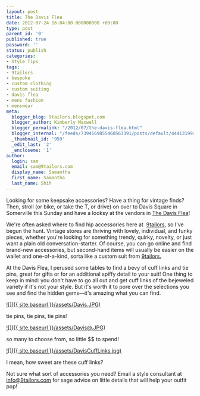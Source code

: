 ```yaml
---
layout: post
title: The Davis Flea
date: 2012-07-24 16:04:00.000000000 +00:00
type: post
parent_id: '0'
published: true
password: ''
status: publish
categories:
- Style Tips
tags:
- 9tailors
- bespoke
- custom clothing
- custom suiting
- davis flea
- mens fashion
- menswear
meta:
  blogger_blog: 9tailors.blogspot.com
  blogger_author: Kimberly Maxwell
  blogger_permalink: "/2012/07/the-davis-flea.html"
  blogger_internal: "/feeds/7394569855460563391/posts/default/4441319949753342937"
  _thumbnail_id: '959'
  _edit_last: '2'
  _encloseme: '1'
author:
  login: sam
  email: sam@9tailors.com
  display_name: Samantha
  first_name: Samantha
  last_name: Shih
---
```

Looking for some keepsake accessories? Have a thing for vintage finds? Then, stroll (or bike, or take the T, or drive) on over to Davis Square in Somerville this Sunday and have a looksy at the vendors in [The Davis Flea](http://www.thedavisflea.com/Home.html)!

We're often asked where to find hip accessories here at  [9tailors](http://www.9tailors.com/), so I've begun the hunt. Vintage stores are thriving with lovely, individual, and funky pieces, whether you're looking for something trendy, quirky, novelty, or just want a plain old conversation-starter. Of course, you can go online and find brand-new accessories, but second-hand items will usually be easier on the wallet and one-of-a-kind, sorta like a custom suit from [9tailors.](http://www.9tailors.com/)

At the Davis Flea, I perused some tables to find a bevy of cuff links and tie pins, great for gifts or for an additional spiffy detail to your suit! One thing to keep in mind: you don't have to go all out and get cuff links of the bejeweled variety if it's not your style. But it's worth it to pore over the selections you see and find the hidden gems—it's amazing what you can find.

[![]({{ site.baseurl }}/assets/Davis.JPG)](http://1.bp.blogspot.com/-atiASORqdnE/UA6-M2Vws_I/AAAAAAAAAm0/AOoKu6uTR0o/s1600/Davis.JPG)

tie pins, tie pins, tie pins!

[![]({{ site.baseurl }}/assets/Davis@.JPG)](http://1.bp.blogspot.com/-dIo-zS3Wigo/UA7FXWiLREI/AAAAAAAAAnA/8uado0j29vg/s1600/Davis@.JPG)

so many to choose from, so little $$ to spend!

[![]({{ site.baseurl }}/assets/DavisCuffLinks.jpg)](http://3.bp.blogspot.com/-VZa2cI9tidY/UA7FYDOaYeI/AAAAAAAAAnI/VDKGWp1lY7Q/s1600/DavisCuffLinks.jpg)

I mean, how sweet are these cuff links?

Not sure what sort of accessories you need? Email a style consultant at info@9tailors.com for sage advice on little details that will help your outfit pop!